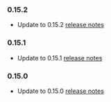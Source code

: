 ### 0.15.2

- Update to 0.15.2 [release notes](https://github.com/blakeblackshear/frigate/releases/tag/v0.15.2)

### 0.15.1

- Update to 0.15.1 [release notes](https://github.com/blakeblackshear/frigate/releases/tag/v0.15.1)

### 0.15.0

- Update to 0.15.0 [release notes](https://github.com/blakeblackshear/frigate/releases/tag/v0.15.0)

